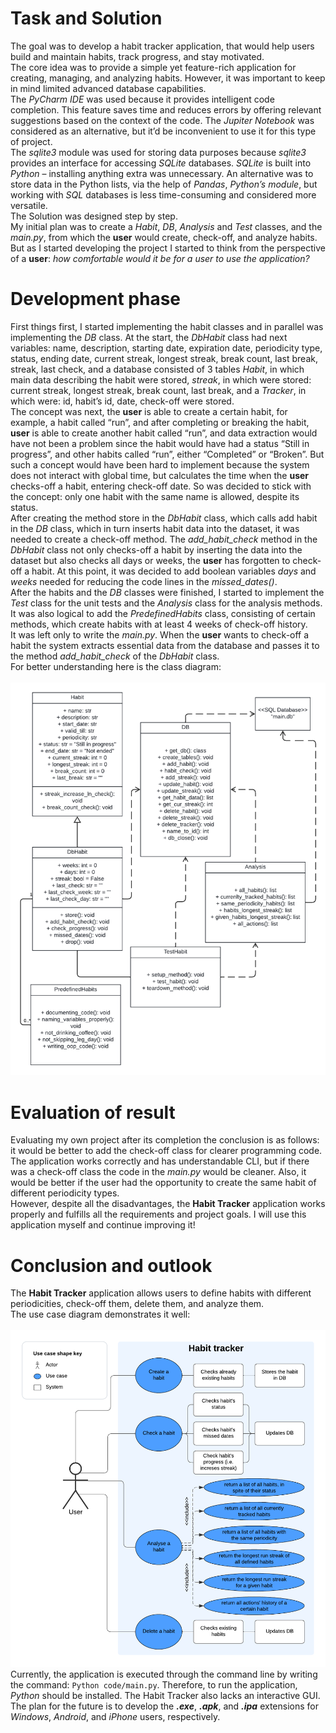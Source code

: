 # Task and Solution

The goal was to develop a habit tracker application, that would help users build and maintain habits, track progress, and stay motivated.<br>
The core idea was to provide a simple yet feature-rich application for creating, managing, and analyzing habits. However, it was important to keep in mind limited advanced database capabilities.<br>
The *PyCharm IDE* was used because it provides intelligent code completion. This feature saves time and reduces errors by offering relevant suggestions based on the context of the code. The *Jupiter Notebook* was considered as an alternative, but it’d be inconvenient to use it for this type of project.<br>
The *sqlite3* module was used for storing data purposes because *sqlite3* provides an interface for accessing *SQLite* databases. *SQLite* is built into *Python* – installing anything extra was unnecessary. An alternative was to store data in the Python lists, via the help of *Pandas*, *Python’s module*, but working with *SQL* databases is less time-consuming and considered more versatile.<br>
The Solution was designed step by step.<br>
My initial plan was to create a *Habit*, *DB*, *Analysis* and *Test* classes, and the *main.py*, from which the **user** would create, check-off, and analyze habits. But as I started developing the project I started to think from the perspective of a **user**: *how comfortable would it be for a user to use the application?*

# Development phase

First things first, I started implementing the habit classes and in parallel was implementing the *DB* class.
At the start, the *DbHabit* class had next variables: name, description, starting date, expiration date, periodicity type, status, ending date, current streak, longest streak, break count, last break, streak, last check, and a database consisted of 3 tables *Habit*, in which main data describing the habit were stored, *streak*, in which were stored: current streak, longest streak, break count, last break, and a *Tracker*, in which were: id, habit’s id, date, check-off were stored.<br>
The concept was next, the **user** is able to create a certain habit, for example, a habit called “run”, and after completing or breaking the habit, **user** is able to create another habit called “run”, and data extraction would have not been a problem since the habit would have had a status “Still in progress”, and other habits called “run”, either “Completed” or “Broken”. But such a concept would have been hard to implement because the system does not interact with global time, but calculates the time when the **user** checks-off a habit, entering check-off date. So was decided to stick with the concept: only one habit with the same name is allowed, despite its status.<br>
After creating the method store in the *DbHabit* class, which calls add habit in the *DB* class, which in turn inserts habit data into the dataset, it was needed to create a check-off method. The *add_habit_check* method in the *DbHabit* class not only checks-off a habit by inserting the data into the dataset but also checks all days or weeks, the **user** has forgotten to check-off a habit. At this point, it was decided to add boolean variables *days* and *weeks* needed for reducing the code lines in the *missed_dates()*.<br>
After the habits and the *DB* classes were finished, I started to implement the *Test* class for the unit tests and the *Analysis* class for the analysis methods. It was also logical to add the *PredefinedHabits* class, consisting of certain methods, which create habits with at least 4 weeks of check-off history.<br>
It was left only to write the *main.py*. When the **user** wants to check-off a habit the system extracts essential data from the database and passes it to the method *add_habit_check* of the *DbHabit* class.<br>
For better understanding here is the class diagram: <br><br>
![](../diagrams/Class_diagram.png)

# Evaluation of result

Evaluating my own project after its completion the conclusion is as follows: it would be better to add the check-off class for clearer programming code. The application works correctly and has understandable CLI, but if there was a check-off class the code in the *main.py* would be cleaner. Also, it would be better if the user had the opportunity to create the same habit of different periodicity types.<br>
However, despite all the disadvantages, the **Habit Tracker** application works properly and fulfills all the requirements and project goals. I will use this application myself and continue improving it!

# Conclusion and outlook

The **Habit Tracker** application allows users to define habits with different periodicities, check-off them, delete them, and analyze them.<br>The use case diagram demonstrates it well: <br><br> ![](../diagrams/Use_case_diagram.png)
Currently, the application is executed through the command line by writing the command: `Python code/main.py`. Therefore, to run the application, *Python* should be installed. The Habit Tracker also lacks an interactive GUI. The plan for the future is to develop the **_.exe_**, **_.apk_**, and **_.ipa_** extensions for *Windows*, *Android*, and *iPhone* users, respectively.<br>
